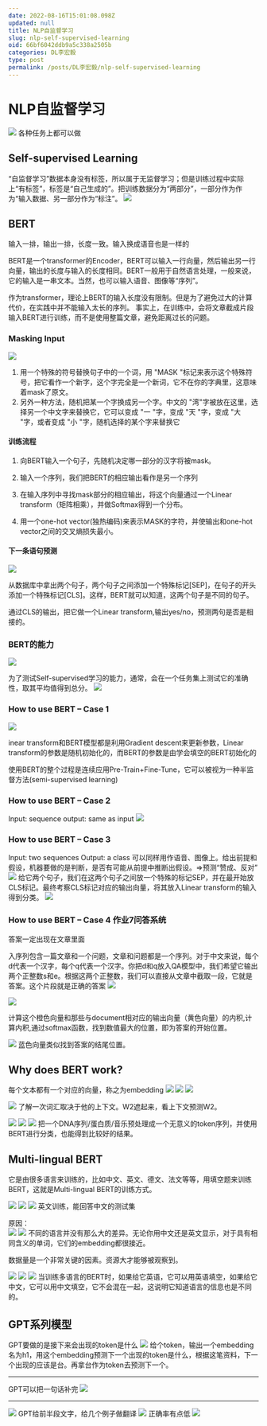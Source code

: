 ```yaml
---
date: 2022-08-16T15:01:08.098Z
updated: null
title: NLP自监督学习
slug: nlp-self-supervised-learning
oid: 66bf6042ddb9a5c338a2505b
categories: DL李宏毅
type: post
permalink: /posts/DL李宏毅/nlp-self-supervised-learning
---
```



# NLP自监督学习

![](https://qiniu.kanes.top/blog/70724fa1.png)
各种任务上都可以做

## Self-supervised Learning

“自监督学习”数据本身没有标签，所以属于无监督学习；但是训练过程中实际上“有标签”，标签是“自己生成的”。把训练数据分为“两部分”，一部分作为作为“输入数据、另一部分作为“标注”。
![](https://qiniu.kanes.top/blog/882534dd.png)


## BERT

输入一排，输出一排，长度一致。输入换成语音也是一样的

BERT是一个transformer的Encoder，BERT可以输入一行向量，然后输出另一行向量，输出的长度与输入的长度相同。BERT一般用于自然语言处理，一般来说，它的输入是一串文本。当然，也可以输入语音、图像等“序列”。

作为transformer，理论上BERT的输入长度没有限制。但是为了避免过大的计算代价，在实践中并不能输入太长的序列。 事实上，在训练中，会将文章截成片段输入BERT进行训练，而不是使用整篇文章，避免距离过长的问题。

### Masking Input

![](https://qiniu.kanes.top/blog/c37f499b.png)

1. 用一个特殊的符号替换句子中的一个词，用 "MASK "标记来表示这个特殊符号，把它看作一个新字，这个字完全是一个新词，它不在你的字典里，这意味着mask了原文。
2. 另外一种方法，随机把某一个字换成另一个字。中文的 "湾"字被放在这里，选择另一个中文字来替换它，它可以变成 "一 "字，变成 "天 "字，变成 "大 "字，或者变成 "小 "字，随机选择的某个字来替换它

#### 训练流程

1. 向BERT输入一个句子，先随机决定哪一部分的汉字将被mask。

2. 输入一个序列，我们把BERT的相应输出看作是另一个序列

3. 在输入序列中寻找mask部分的相应输出，将这个向量通过一个Linear transform（矩阵相乘），并做Softmax得到一个分布。

4. 用一个one-hot vector(独热编码)来表示MASK的字符，并使输出和one-hot vector之间的交叉熵损失最小。

#### 下一条语句预测

![](https://qiniu.kanes.top/blog/bead0a33.png)

从数据库中拿出两个句子，两个句子之间添加一个特殊标记[SEP]，在句子的开头添加一个特殊标记[CLS]。这样，BERT就可以知道，这两个句子是不同的句子。

通过CLS的输出，把它做一个Linear transform,输出yes/no，预测两句是否是相接的。


### BERT的能力

![](https://qiniu.kanes.top/blog/61efce88.png)

为了测试Self-supervised学习的能力，通常，会在一个任务集上测试它的准确性，取其平均值得到总分。
![](https://qiniu.kanes.top/blog/45312115.png)

### How to use BERT – Case 1

![](https://qiniu.kanes.top/blog/ef4657de.png)

inear transform和BERT模型都是利用Gradient descent来更新参数，Linear transform的参数是随机初始化的，而BERT的参数是由学会填空的BERT初始化的

使用BERT的整个过程是连续应用Pre-Train+Fine-Tune，它可以被视为一种半监督方法(semi-supervised learning)

### How to use BERT – Case 2

Input: sequence    output: same as input
![](https://qiniu.kanes.top/blog/4c8083e4.png)


### How to use BERT – Case 3

Input: two sequences
Output: a class
可以同样用作语音、图像上。给出前提和假设，机器要做的是判断，是否有可能从前提中推断出假设。⇒预测“赞成、反对”
![](https://qiniu.kanes.top/blog/efc89e64.png)
给它两个句子，我们在这两个句子之间放一个特殊的标记SEP，并在最开始放CLS标记。最终考察CLS标记对应的输出向量，将其放入Linear transform的输入得到分类。
![](https://qiniu.kanes.top/blog/be37e570.png)

### How to use BERT – Case 4  作业7问答系统

答案一定出现在文章里面

入序列包含一篇文章和一个问题，文章和问题都是一个序列。对于中文来说，每个d代表一个汉字，每个q代表一个汉字。你把d和q放入QA模型中，我们希望它输出两个正整数s和e。根据这两个正整数，我们可以直接从文章中截取一段，它就是答案。这个片段就是正确的答案
![](https://qiniu.kanes.top/blog/58564029.png)

![](https://qiniu.kanes.top/blog/01ceade8.png)

计算这个橙色向量和那些与document相对应的输出向量（黄色向量）的内积,计算内积,通过softmax函数，找到数值最大的位置，即为答案的开始位置。

![](https://qiniu.kanes.top/blog/9fb80f64.png)
蓝色向量类似找到答案的结尾位置。

## Why does BERT work?

每个文本都有一个对应的向量，称之为embedding
![](https://qiniu.kanes.top/blog/f12a57d8.png)
![](https://qiniu.kanes.top/blog/2211ecd5.png)
![](https://qiniu.kanes.top/blog/eacc087b.png)


![](https://qiniu.kanes.top/blog/b5d53f88.png)
了解一次词汇取决于他的上下文。W2遮起来，看上下文预测W2。


![](https://qiniu.kanes.top/blog/411c16b2.png)
![](https://qiniu.kanes.top/blog/e733f89f.png)
![](https://qiniu.kanes.top/blog/3058f37f.png)
把一个DNA序列/蛋白质/音乐预处理成一个无意义的token序列，并使用BERT进行分类，也能得到比较好的结果。

## Multi-lingual BERT

它是由很多语言来训练的，比如中文、英文、德文、法文等等，用填空题来训练BERT，这就是Multi-lingual BERT的训练方式。

![](https://qiniu.kanes.top/blog/2d069bc6.png)
![](https://qiniu.kanes.top/blog/cd9905b9.png)
![](https://qiniu.kanes.top/blog/c5382466.png)
英文训练，能回答中文的测试集

原因：  
![](https://qiniu.kanes.top/blog/a49e0d68.png)
![](https://qiniu.kanes.top/blog/c6e59821.png)
不同的语言并没有那么大的差异。无论你用中文还是英文显示，对于具有相同含义的单词，它们的embedding都很接近。

数据量是一个非常关键的因素。资源大才能够被观察到。

![](https://qiniu.kanes.top/blog/aa089946.png)
![](https://qiniu.kanes.top/blog/fb9f2328.png)
![](https://qiniu.kanes.top/blog/2443e159.png)
当训练多语言的BERT时，如果给它英语，它可以用英语填空，如果给它中文，它可以用中文填空，它不会混在一起，这说明它知道语言的信息也是不同的。


## GPT系列模型

GPT要做的是接下来会出现的token是什么
![](https://qiniu.kanes.top/blog/f5ba0407.png)
给个token，输出一个embedding名为h1，用这个embedding预测下一个出现的token是什么，根据这笔资料，下一个出现的应该是台。再拿台作为token去预测下一个。

---

GPT可以把一句话补完
![](https://qiniu.kanes.top/blog/2a57be90.png)


---

![](https://qiniu.kanes.top/blog/8ae10095.png)
GPT给前半段文字，给几个例子做翻译
![](https://qiniu.kanes.top/blog/4f9f9120.png)
正确率有点低
![](https://qiniu.kanes.top/blog/33f0a5d9.png)